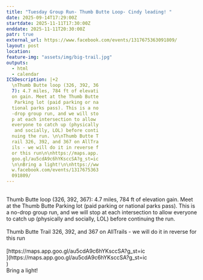 ```yaml
---
title: "Tuesday Group Run- Thumb Butte Loop- Cindy leading! "
date: 2025-09-14T17:29:00Z
startdate: 2025-11-11T17:30:00Z
enddate: 2025-11-11T20:30:00Z
patr: true
external_url: https://www.facebook.com/events/1317675363091809/
layout: post
location: 
feature-img: "assets/img/big-trail.jpg"
outputs:
  - html
  - calendar
ICSDescription: |+2
  \nThumb Butte loop (326, 392, 36  7): 4.7 miles, 784 ft of elevati  on gain. Meet at the Thumb Butte   Parking lot (paid parking or na  tional parks pass). This is a no  -drop group run, and we will sto  p at each intersection to allow   everyone to catch up (physically   and socially, LOL) before conti  nuing the run. \n\nThumb Butte T  rail 326, 392, and 367 on AllTra  ils - we will do it in reverse f  or this run\n\nhttps://maps.app.  goo.gl/au5cdA9c6hYKsccSA?g_st=ic  \n\nBring a light!\n\nhttps://ww  w.facebook.com/events/1317675363  091809/
---
```


<br>
  Thumb Butte loop (326, 392, 367)&#58; 4.7 miles, 784 ft of elevation gain. Meet at the Thumb Butte Parking lot (paid parking or national parks pass). This is a no-drop group run, and we will stop at each intersection to allow everyone to catch up (physically and socially, LOL) before continuing the run. <br>
  <br>
  Thumb Butte Trail 326, 392, and 367 on AllTrails - we will do it in reverse for this run<br>
  <br>
  [https://maps.app.goo.gl/au5cdA9c6hYKsccSA?g_st=ic<br>
](https://maps.app.goo.gl/au5cdA9c6hYKsccSA?g_st=ic<br>
)  <br>
  Bring a light!<br>
  <br>
  
